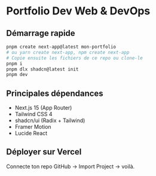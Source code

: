 # Portfolio Dev Web & DevOps

## Démarrage rapide

```bash
pnpm create next-app@latest mon-portfolio
# ou yarn create next-app, npm create next-app
# Copie ensuite les fichiers de ce repo ou clone-le
pnpm i
pnpm dlx shadcn@latest init
pnpm dev
```

## Principales dépendances

- Next.js 15 (App Router)
- Tailwind CSS 4
- shadcn/ui (Radix + Tailwind)
- Framer Motion
- Lucide React

## Déployer sur Vercel

Connecte ton repo GitHub → Import Project → voilà.

